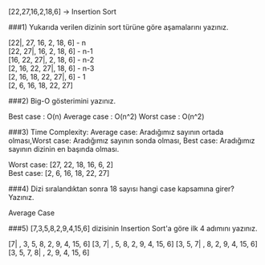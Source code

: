 [22,27,16,2,18,6] -> Insertion Sort

###1) Yukarıda verilen dizinin sort türüne göre aşamalarını yazınız.

 [22|, 27, 16, 2, 18, 6]  -  n   
 [22, 27|, 16, 2, 18, 6]  -  n-1  
 [16, 22, 27|, 2, 18, 6]  -  n-2  
 [2, 16, 22, 27|, 18, 6]  -  n-3   
 [2, 16, 18, 22, 27|, 6]  -  1  
 [2, 6, 16, 18, 22, 27]   
 
 
###2) Big-O gösterimini yazınız.

Best case    : O(n)
Average case : O(n^2)
Worst case   : O(n^2)


###3) Time Complexity: Average case: Aradığımız sayının ortada olması,Worst case: Aradığımız sayının sonda olması, Best case: Aradığımız sayının dizinin en başında olması.

Worst case: [27, 22, 18, 16, 6, 2]  
Best case: [2, 6, 16, 18, 22, 27]


###4) Dizi sıralandıktan sonra 18 sayısı hangi case kapsamına girer? Yazınız.

Average Case

###5) [7,3,5,8,2,9,4,15,6] dizisinin Insertion Sort'a göre ilk 4 adımını yazınız.

   [7| , 3, 5, 8, 2, 9, 4, 15, 6]
   [3, 7| , 5, 8, 2, 9, 4, 15, 6]
   [3, 5, 7| , 8, 2, 9, 4, 15, 6]
   [3, 5, 7, 8| , 2, 9, 4, 15, 6]
